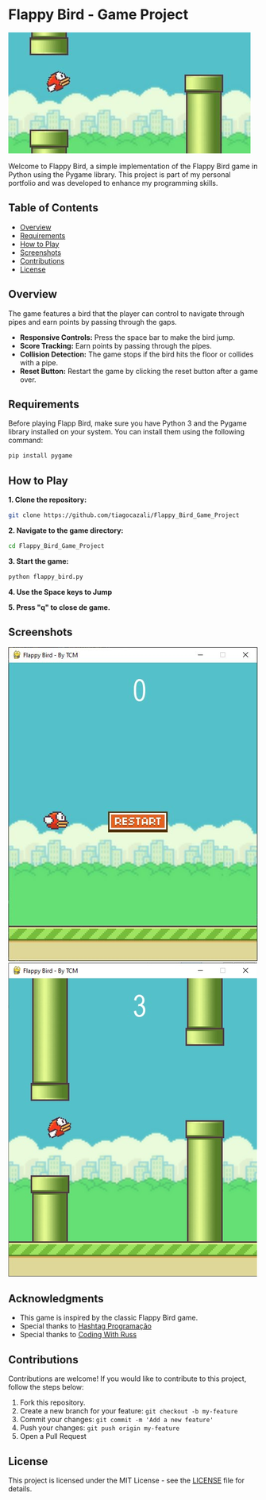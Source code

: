 # Flappy Bird - Game Project

![Print3](img/print3.JPG)

Welcome to Flappy Bird, a simple implementation of the Flappy Bird game in Python using the Pygame library. This project is part of my personal portfolio and was developed to enhance my programming skills.

## Table of Contents

- [Overview](#overview)
- [Requirements](#requirements)
- [How to Play](#how-to-play)
- [Screenshots](#screenshots)
- [Contributions](#contributions)
- [License](#license)

## Overview

The game features a bird that the player can control to navigate through pipes and earn points by passing through the gaps.

- **Responsive Controls:** Press the space bar to make the bird jump.
- **Score Tracking:** Earn points by passing through the pipes.
- **Collision Detection:** The game stops if the bird hits the floor or collides with a pipe.
- **Reset Button:** Restart the game by clicking the reset button after a game over.

## Requirements

Before playing Flapp Bird, make sure you have Python 3 and the Pygame library installed on your system. You can install them using the following command:

```bash
pip install pygame
```

## How to Play

**1. Clone the repository:**
  ```bash
  git clone https://github.com/tiagocazali/Flappy_Bird_Game_Project
  ```

**2. Navigate to the game directory:**
  ```bash
  cd Flappy_Bird_Game_Project
  ```

**3. Start the game:**
  ```bash
  python flappy_bird.py
  ```

**4. Use the Space keys to Jump**

**5. Press "q" to close de game.**

## Screenshots
![Screenshot 1](img/print1.JPG)
![Screenshot 2](img/print2.JPG)

## Acknowledgments
- This game is inspired by the classic Flappy Bird game.
- Special thanks to [Hashtag Programação](https://www.youtube.com/watch?v=WSPstecsF90)
- Special thanks to [Coding With Russ](https://www.youtube.com/watch?v=GiUGVOqqCKg&list=PLjcN1EyupaQkz5Olxzwvo1OzDNaNLGWoJ)

## Contributions

Contributions are welcome! If you would like to contribute to this project, follow the steps below:

1. Fork this repository.
2. Create a new branch for your feature: `git checkout -b my-feature`
3. Commit your changes: `git commit -m 'Add a new feature'`
4. Push your changes: `git push origin my-feature`
5. Open a Pull Request

## License
This project is licensed under the MIT License - see the [LICENSE](LICENSE) file for details.